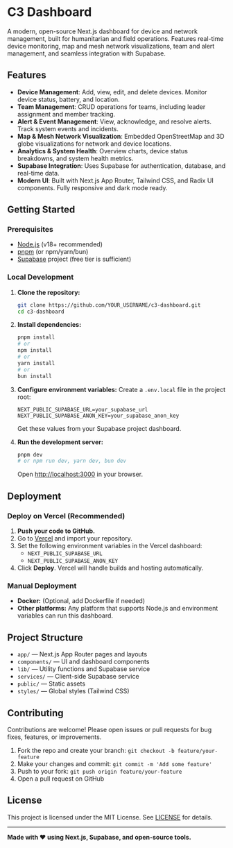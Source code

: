 # C3 Dashboard

A modern, open-source Next.js dashboard for device and network management, built for humanitarian and field operations. Features real-time device monitoring, map and mesh network visualizations, team and alert management, and seamless integration with Supabase.

## Features

- **Device Management**: Add, view, edit, and delete devices. Monitor device status, battery, and location.
- **Team Management**: CRUD operations for teams, including leader assignment and member tracking.
- **Alert & Event Management**: View, acknowledge, and resolve alerts. Track system events and incidents.
- **Map & Mesh Network Visualization**: Embedded OpenStreetMap and 3D globe visualizations for network and device locations.
- **Analytics & System Health**: Overview charts, device status breakdowns, and system health metrics.
- **Supabase Integration**: Uses Supabase for authentication, database, and real-time data.
- **Modern UI**: Built with Next.js App Router, Tailwind CSS, and Radix UI components. Fully responsive and dark mode ready.

## Getting Started

### Prerequisites
- [Node.js](https://nodejs.org/) (v18+ recommended)
- [pnpm](https://pnpm.io/) (or npm/yarn/bun)
- [Supabase](https://supabase.com/) project (free tier is sufficient)

### Local Development

1. **Clone the repository:**
   ```bash
   git clone https://github.com/YOUR_USERNAME/c3-dashboard.git
   cd c3-dashboard
   ```

2. **Install dependencies:**
   ```bash
   pnpm install
   # or
   npm install
   # or
   yarn install
   # or
   bun install
   ```

3. **Configure environment variables:**
   Create a `.env.local` file in the project root:
   ```env
   NEXT_PUBLIC_SUPABASE_URL=your_supabase_url
   NEXT_PUBLIC_SUPABASE_ANON_KEY=your_supabase_anon_key
   ```
   Get these values from your Supabase project dashboard.

4. **Run the development server:**
   ```bash
   pnpm dev
   # or npm run dev, yarn dev, bun dev
   ```
   Open [http://localhost:3000](http://localhost:3000) in your browser.

## Deployment

### Deploy on Vercel (Recommended)

1. **Push your code to GitHub.**
2. Go to [Vercel](https://vercel.com/new) and import your repository.
3. Set the following environment variables in the Vercel dashboard:
   - `NEXT_PUBLIC_SUPABASE_URL`
   - `NEXT_PUBLIC_SUPABASE_ANON_KEY`
4. Click **Deploy**. Vercel will handle builds and hosting automatically.

### Manual Deployment

- **Docker:** (Optional, add Dockerfile if needed)
- **Other platforms:** Any platform that supports Node.js and environment variables can run this dashboard.

## Project Structure

- `app/` — Next.js App Router pages and layouts
- `components/` — UI and dashboard components
- `lib/` — Utility functions and Supabase service
- `services/` — Client-side Supabase service
- `public/` — Static assets
- `styles/` — Global styles (Tailwind CSS)

## Contributing

Contributions are welcome! Please open issues or pull requests for bug fixes, features, or improvements.

1. Fork the repo and create your branch: `git checkout -b feature/your-feature`
2. Make your changes and commit: `git commit -m 'Add some feature'`
3. Push to your fork: `git push origin feature/your-feature`
4. Open a pull request on GitHub

## License

This project is licensed under the MIT License. See [LICENSE](LICENSE) for details.

---

**Made with ❤️ using Next.js, Supabase, and open-source tools.**
